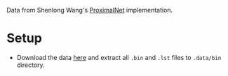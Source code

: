 Data from Shenlong Wang's [ProximalNet](https://bitbucket.org/shenlongwang/proximalnet/src/master/) implementation.

# Setup
* Download the data [here](http://www.cs.toronto.edu/~slwang/proximalnet_data.tar.gz) and extract all `.bin` and `.lst` files to `.data/bin` directory.
